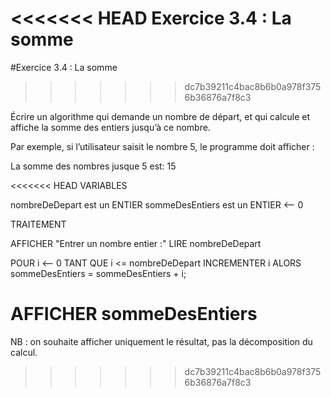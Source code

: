 <<<<<<< HEAD
Exercice 3.4 : La somme
=======
#Exercice 3.4 : La somme
>>>>>>> dc7b39211c4bac8b6b0a978f3756b36876a7f8c3

Écrire un algorithme qui demande un nombre de départ, et qui calcule et affiche la somme des entiers jusqu’à ce nombre.

Par exemple, si l’utilisateur saisit le nombre 5, le programme doit afficher :

La somme des nombres jusque 5 est: 15

<<<<<<< HEAD
VARIABLES

nombreDeDepart est un ENTIER
sommeDesEntiers est un ENTIER <-- 0


TRAITEMENT

AFFICHER "Entrer un nombre entier :"
LIRE nombreDeDepart

POUR i <-- 0 TANT QUE i <= nombreDeDepart INCREMENTER i
	ALORS sommeDesEntiers = sommeDesEntiers + i;
	
AFFICHER sommeDesEntiers
=======
NB : on souhaite afficher uniquement le résultat, pas la décomposition du calcul.
>>>>>>> dc7b39211c4bac8b6b0a978f3756b36876a7f8c3
